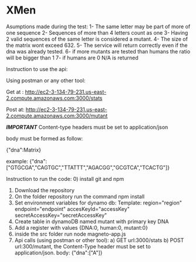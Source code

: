 # XMen
Asumptions made during the test:
1- The same letter may be part of more of one sequence
2- Sequences of more than 4 letters count as one
3- Having 2 valid sequences of the same letter is considered a mutant.
4- The size of the matrix wont exceed 632.
5- The service will return correctly even if the dna was already tested.
6- if more mutants are tested than humans the ratio will be bigger than 1
7- if humans are 0 N/A is returned

Instruction to use the api:

Using postman or any other tool:

Get at : http://ec2-3-134-79-231.us-east-2.compute.amazonaws.com:3000/stats

Post at: http://ec2-3-134-79-231.us-east-2.compute.amazonaws.com:3000/mutant

***IMPORTANT*** 
Content-type headers must be set to application/json

body must be formed as follow:

{"dna":Matrix}

example: {"dna":["GTGCGA","CAGTGC","TTATTT","AGACGG","GCGTCA","TCACTG"]}


Instruction to run the code:
0) install git and npm
1) Download the repository
2) On the folder repository run the command npm install
3) Set environment variables for dynamo db:
Template:
region="region"
endpoint="endpoint"
accesKeyId="accessKey"
secretAccessKey="secretAccessKey"
4) Create table in dynamoDB named mutant with primary key DNA
5) Add a register with values {DNA:0, human:0, mutant:0}
6) inside the src folder run node magneto-app.js
7) Api calls (using postman or other tool):
	a) GET url:3000/stats
	b) POST url:300/mutant, the Content-Type header must be set to application/json. body: {"dna":["A"]}
